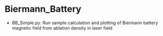 # Biermann_Battery

- BB_Simple.py: Run sample calculation and plotting of Biermann battery magnetic field from ablation density in laser field